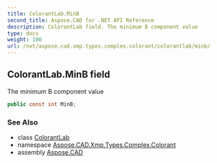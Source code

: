 ```yaml
---
title: ColorantLab.MinB
second_title: Aspose.CAD for .NET API Reference
description: ColorantLab field. The minimum B component value
type: docs
weight: 100
url: /net/aspose.cad.xmp.types.complex.colorant/colorantlab/minb/
---
```

## ColorantLab.MinB field

The minimum B component value

```csharp
public const int MinB;
```

### See Also

* class [ColorantLab](../)
* namespace [Aspose.CAD.Xmp.Types.Complex.Colorant](../../colorantlab/)
* assembly [Aspose.CAD](../../../)


